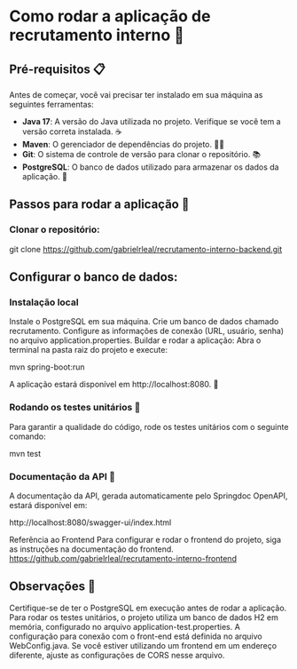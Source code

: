 # Como rodar a aplicação de recrutamento interno 🚀

## Pré-requisitos 📋

Antes de começar, você vai precisar ter instalado em sua máquina as seguintes ferramentas:

- **Java 17**: A versão do Java utilizada no projeto. Verifique se você tem a versão correta instalada. ☕
- **Maven**: O gerenciador de dependências do projeto. 🧑‍🔧
- **Git**: O sistema de controle de versão para clonar o repositório. 📚
- **PostgreSQL**: O banco de dados utilizado para armazenar os dados da aplicação. 🐘

## Passos para rodar a aplicação 👣

### Clonar o repositório:

git clone https://github.com/gabrielrleal/recrutamento-interno-backend.git
## Configurar o banco de dados:

###  Instalação local

Instale o PostgreSQL em sua máquina.
Crie um banco de dados chamado recrutamento.
Configure as informações de conexão (URL, usuário, senha) no arquivo application.properties.
Buildar e rodar a aplicação:
Abra o terminal na pasta raiz do projeto e execute:


mvn spring-boot:run

A aplicação estará disponível em http://localhost:8080. 🎉

### Rodando os testes unitários 🧪
Para garantir a qualidade do código, rode os testes unitários com o seguinte comando:


mvn test

### Documentação da API 📖

A documentação da API, gerada automaticamente pelo Springdoc OpenAPI, estará disponível em:

http://localhost:8080/swagger-ui/index.html

Referência ao Frontend
Para configurar e rodar o frontend do projeto, siga as instruções na documentação do frontend. https://github.com/gabrielrleal/recrutamento-interno-frontend

## Observações 📝
Certifique-se de ter o PostgreSQL em execução antes de rodar a aplicação.
Para rodar os testes unitários, o projeto utiliza um banco de dados H2 em memória, configurado no arquivo application-test.properties.
A configuração para conexão com o front-end está definida no arquivo WebConfig.java. Se você estiver utilizando um frontend em um endereço diferente, ajuste as configurações de CORS nesse arquivo.

